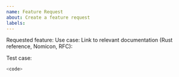 ```yaml
---
name: Feature Request
about: Create a feature request
labels: 
---
```

<!--
If this is a security issue, please report it following the
[security reporting procedure](https://github.com/model-checking/kani/security/policy).
-->

Requested feature:
Use case:
Link to relevant documentation (Rust reference, Nomicon, RFC):

Test case:
<!--
If the test-case is small, please post it here.
Otherwise, please attach the relevant files to this issue.
-->
```rust
<code>
```

